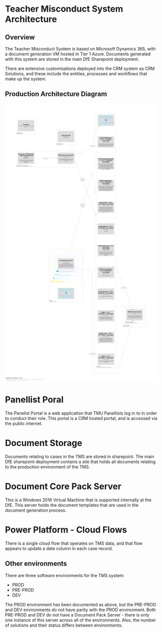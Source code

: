 # Teacher Misconduct System Architecture

## Overview

The Teacher Misconduct System is based on Microsoft Dynamics 365, with a document generation VM hosted in Tier 1 Azure.  Documents generated with this system are stored in the main DfE Sharepoint deployment.

There are extensive customisations deployed into the CRM system as CRM Solutions, and these include the entities, processes and workflows that make up the system.

## Production Architecture Diagram

![TMS Architecture PROD](images/structurizr-1-TMUTMS.png)

# Panellist Poral
The Panelist Portal is a web application that TMU Panellists log in to in order to conduct their role.  This portal is a CRM hosted portal, and is accessed via the public internet.

# Document Storage
Documents relating to cases in the TMS are stored in sharepoint.  The main DfE sharepoint deployment contains a site that holds all documents relating to the production environment of the TMS.

# Document Core Pack Server
This is a Windows 2016 Virtual Machine that is supported internally at the DfE.  This server holds the document templates that are used in the document generation process.

# Power Platform - Cloud Flows
There is a single cloud flow that operates on TMS data, and that flow appears to update a date column in each case record.

## Other environments

There are three software environments for the TMS system:
* PROD
* PRE-PROD
* DEV

The PROD environment has been documented as above, but the PRE-PROD and DEV environments do not have parity with the PROD environment.
Both PRE-PROD and DEV do not have a Document Pack Server - there is only one instance of this server across all of the environments.
Also, the number of solutions and their status differs between environments.

